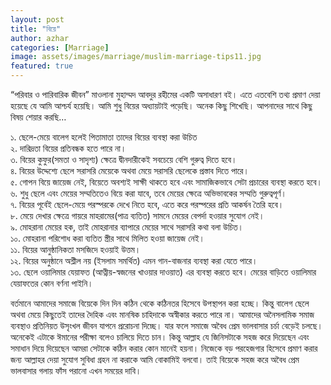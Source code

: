 ```yaml
---
layout: post
title: "বিয়ে"
author: azhar
categories: [Marriage]
image: assets/images/marriage/muslim-marriage-tips11.jpg
featured: true
---
```


“পরিবার ও পারিবারিক জীবন” মাওলানা মুহাম্মদ আবদুর রহীমের একটি অসাধারণ বই। এতে এতবেশি তথ্য প্রমাণ দেয়া হয়েছে যে আমি আশ্চর্য হয়েছি। আমি শুধু বিয়ের অধ্যায়টাই
পড়েছি। অনেক কিছু শিখেছি। আপনাদের সাথে কিছু বিষয় শেয়ার করছি…

১. ছেলে-মেয়ে বালেগ হলেই পিতামাতা তাদের বিয়ের ব্যবস্থা করা উচিত  
২. দারিদ্রতা বিয়ের প্রতিবন্ধক হতে পারে না।  
৩. বিয়ের কুফুর(সমতা ও সাদৃশ্য) ক্ষেত্রে দ্বীনদারীকেই সবচেয়ে বেশি গুরুত্ব দিতে হবে।  
৪. বিয়ের উদ্দেশ্যে ছেলে সরাসরি মেয়েকে অথবা মেয়ে সরাসরি ছেলেকে প্রস্তাব দিতে পারে।  
৫. গোপন বিয়ে জায়েজ নেই, বিয়েতে অবশ্যই সাক্ষী থাকতে হবে এবং সামাজিকভাবে সেটা প্রচারের ব্যবস্থা করতে হবে।  
৬. শুধু ছেলে এবং মেয়ের সম্মতিতেও বিয়ে করা যাবে, তবে মেয়ের ক্ষেত্রে অভিভাবকের সম্মতি গুরুত্বপূর্ণ।  
৭. বিয়ের পূর্বেই ছেলে-মেয়ে পরস্পরকে দেখে নিতে হবে, এতে করে পরস্পরের প্রতি আকর্ষন তৈরি হবে।  
৮. মেয়ে দেখার ক্ষেত্রে গায়রে মাহরামের(পাত্র ব্যতিত) সামনে মেয়ের বেপর্দা হওয়ার সুযোগ নেই।  
৯. মোহরানা মেয়ের হক, তাই মোহরানার ব্যাপারে মেয়ের সাথে সরাসরি কথা বলা উচিত।  
১০. মোহরানা পরিশোধ করা ব্যতিত স্ত্রীর সাথে মিলিত হওয়া জায়েজ নেই।  
১১. বিয়ের আনুষ্ঠানিকতা মসজিদে হওয়াই উত্তম।  
১২. বিয়ের অনুষ্ঠানে অশ্লীল নয় (ইসলাম সমর্থিত) এমন গান-বাজনার ব্যবস্থা করা যেতে পারে।  
১৩. ছেলে ওয়ালিমার যেয়াফত (আত্নীয়-স্বজনের খাওয়ার দাওয়াত) এর ব্যবস্থা করতে হবে। মেয়ের বাড়িতে ওয়ালিমার যেয়াফতের কোন বর্ণনা পাইনি।

বর্তমানে আমাদের সমাজে বিয়েকে দিন দিন কঠিন থেকে কঠিনতর হিসেবে উপস্থাপন করা হচ্ছে। কিন্তু বালেগ ছেলে অথবা মেয়ে কিছুতেই তাদের দৈহিক এবং মানষিক চাহিদাকে অস্বীকার করতে পারে না। আমাদের অনৈসলামিক সমাজ ব্যবস্থাও প্রতিনিয়ত উসৃংখল জীবন যাপনে প্ররোচনা দিচ্ছে। যার ফলে সমাজে অবৈধ প্রেম ভালবাসার চর্চা বেড়েই চলছে। অনেকেই এটাকে ঈমানের পরীক্ষা বলেও চালিয়ে দিতে চান। কিন্তু আল্লাহ যে জিনিসটাকে সহজ করে দিয়েছেন এবং সমাধান দিয়ে দিয়েছেন আমরা সেটাকে কঠিন করার কোন মানেই হয়না। নিজেকে বড় পরহেজগার হিসেবে প্রমাণ করার জন্য আল্লাহর দেয়া সুযোগ সুবিধা গ্রহন না করাকে আমি বোকামিই বলবো। তাই বিয়েকে সহজ করে অবৈধ প্রেম ভালবাসার গলায় ফাঁস পরানো এখন সময়ের দাবি।
